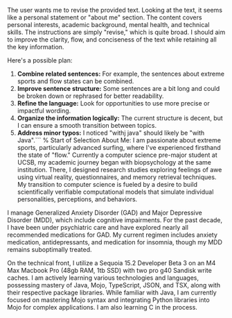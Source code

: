The user wants me to revise the provided text. Looking at the text, it seems like a personal statement or "about me" section. The content covers personal interests, academic background, mental health, and technical skills. The instructions are simply "revise," which is quite broad. I should aim to improve the clarity, flow, and conciseness of the text while retaining all the key information.

Here's a possible plan:
1. **Combine related sentences:**  For example, the sentences about extreme sports and flow states can be combined.
2. **Improve sentence structure:** Some sentences are a bit long and could be broken down or rephrased for better readability.
3. **Refine the language:**  Look for opportunities to use more precise or impactful wording.
4. **Organize the information logically:** The current structure is decent, but I can ensure a smooth transition between topics.
5. **Address minor typos:**  I noticed "withj java" should likely be "with Java".```
% Start of Selection
About Me:
I am passionate about extreme sports, particularly advanced surfing, where I've experienced firsthand the state of "flow." Currently a computer science pre-major student at UCSB, my academic journey began with biopsychology at the same institution. There, I designed research studies exploring feelings of awe using virtual reality, questionnaires, and memory retrieval techniques. My transition to computer science is fueled by a desire to build scientifically verifiable computational models that simulate individual personalities, perceptions, and behaviors.

I manage Generalized Anxiety Disorder (GAD) and Major Depressive Disorder (MDD), which include cognitive impairments. For the past decade, I have been under psychiatric care and have explored nearly all recommended medications for GAD. My current regimen includes anxiety medication, antidepressants, and medication for insomnia, though my MDD remains suboptimally treated.

On the technical front, I utilize a Sequoia 15.2 Developer Beta 3 on an M4 Max Macbook Pro (48gb RAM, 1tb SSD) with two pro g40 Sandisk write caches. I am actively learning various technologies and languages, possessing mastery of Java, Mojo, TypeScript, JSON, and TSX, along with their respective package libraries. While familiar with Java, I am currently focused on mastering Mojo syntax and integrating Python libraries into Mojo for complex applications. I am also learning C in the process.